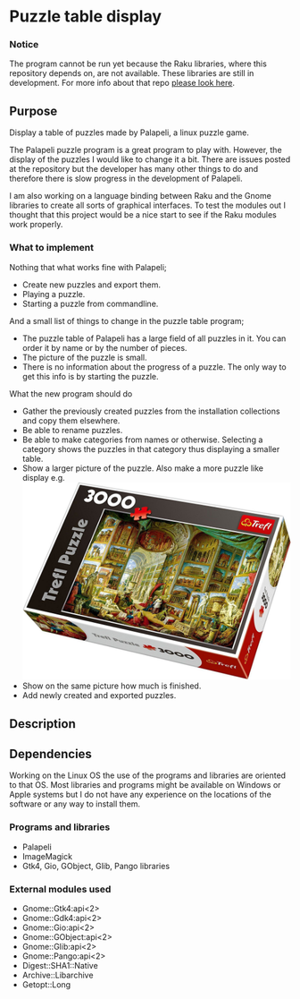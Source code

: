# Puzzle table display

### Notice
The program cannot be run yet because the Raku libraries, where this repository depends on, are not available. These libraries are still in development. For more info about that repo [please look here](https://github.com/MARTIMM/gnome-source-skim-tool).

## Purpose

Display a table of puzzles made by Palapeli, a linux puzzle game.

The Palapeli puzzle program is a great program to play with. However, the display of the puzzles I would like to change it a bit. There are issues posted at the repository but the developer has many other things to do and therefore there is slow progress in the development of Palapeli.

I am also working on a language binding between Raku and the Gnome libraries to create all sorts of graphical interfaces. To test the modules out I thought that this project would be a nice start to see if the Raku modules work properly.


### What to implement

Nothing that what works fine with Palapeli;

* Create new puzzles and export them.
* Playing a puzzle.
* Starting a puzzle from commandline.

And a small list of things to change in the puzzle table program;

* The puzzle table of Palapeli has a large field of all puzzles in it. You can order it by name or by the number of pieces.
* The picture of the puzzle is small.
* There is no information about the progress of a puzzle. The only way to get this info is by starting the puzzle.

What the new program should do

* Gather the previously created puzzles from the installation collections and copy them elsewhere.
* Be able to rename puzzles.
* Be able to make categories from names or otherwise. Selecting a category shows the puzzles in that category thus displaying a smaller table.
* Show a larger picture of the puzzle. Also make a more puzzle like display e.g.
  ![](doc/puzzle-example.jpg)
* Show on the same picture how much is finished.
* Add newly created and exported puzzles.


## Description
<!--

When the program is started for the first time, there will be nothing to show. From the menu you will be able to select a Palapeli collection. To give an idea where to find the collections of several types of installations;
* the snap installation at: `$*HOME/snap/palapeli/current/.local/share/palapeli/collection`;
* the flatpack installation at: `$*HOME/.var/app/org.kde.palapeli/data/palapeli/collection`
* the standard installation at: `$*HOME/.local/share/palapeli/collection/`

These are paths at my Fedora OS but you may get a hint where to find them on your computer.

You can point to directories where you have stored exported puzzles.
-->

## Dependencies

Working on the Linux OS the use of the programs and libraries are oriented to that OS. Most libraries and programs might be available on Windows or Apple systems but I do not have any experience on the locations of the software or any way to install them.

### Programs and libraries

* Palapeli
* ImageMagick
* Gtk4, Gio, GObject, Glib, Pango libraries

### External modules used

* Gnome::Gtk4:api<2>
* Gnome::Gdk4:api<2>
* Gnome::Gio:api<2>
* Gnome::GObject:api<2>
* Gnome::Glib:api<2>
* Gnome::Pango:api<2>
* Digest::SHA1::Native
* Archive::Libarchive
* Getopt::Long
<!--
* Gnome::Cairo:api<2>
* Gnome::Gsk4:api<2>
* Gnome::Atk:api<2>
-->
